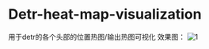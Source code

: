 # Detr-heat-map-visualization
用于detr的各个头部的位置热图/输出热图可视化
效果图：
![1](https://user-images.githubusercontent.com/49540854/163091461-abfcfb51-f85f-46b2-9bfc-e7d431e60a61.jpg)

